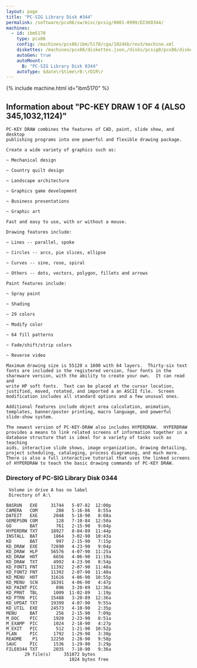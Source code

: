 ```yaml
---
layout: page
title: "PC-SIG Library Disk #344"
permalink: /software/pcx86/sw/misc/pcsig/0001-0999/DISK0344/
machines:
  - id: ibm5170
    type: pcx86
    config: /machines/pcx86/ibm/5170/cga/1024kb/rev3/machine.xml
    diskettes: /machines/pcx86/diskettes.json,/disks/pcsig0/pcx86/diskettes.json
    autoGen: true
    autoMount:
      B: "PC-SIG Library Disk 0344"
    autoType: $date\r$time\rB:\rDIR\r
---
```


{% include machine.html id="ibm5170" %}

## Information about "PC-KEY DRAW 1 OF 4 (ALSO 345,1032,1124)"

    PC-KEY DRAW combines the features of CAD, paint, slide show, and desktop
    publishing programs into one powerful and flexible drawing package.
    
    Create a wide variety of graphics such as:
    
    ~ Mechanical design
    
    ~ Country quilt design
    
    ~ Landscape architecture
    
    ~ Graphics game development
    
    ~ Business presentations
    
    ~ Graphic art
    
    Fast and easy to use, with or without a mouse.
    
    Drawing features include:
    
    ~ Lines -- parallel, spoke
    
    ~ Circles -- arcs, pie slices, ellipse
    
    ~ Curves -- sine, rose, spiral
    
    ~ Others -- dots, vectors, polygon, fillets and arrows
    
    Paint features include:
    
    ~ Spray paint
    
    ~ Shading
    
    ~ 29 colors
    
    ~ Modify color
    
    ~ 64 fill patterns
    
    ~ Fade/shift/strip colors
    
    ~ Reverse video
    
    Maximum drawing size is 55120 x 1600 with 64 layers.  Thirty-six text
    fonts are included in the registered version, four fonts in the
    shareware version, with the ability to create your own.  It can read and
    write HP soft fonts.  Text can be placed at the cursor location,
    justified, moved, rotated, and imported a an ASCII file.  Screen
    modification includes all standard options and a few unusual ones.
    
    Additional features include object area calculation, animation,
    templates, banner/poster printing, macro language, and powerful
    slide-show system.
    
    The newest version of PC-KEY-DRAW also includes HYPERDRAW.  HYPERDRAW
    provides a means to link related screens of information together in a
    database structure that is ideal for a variety of tasks such as teaching
    aids, interactive slide shows, image organization, drawing detailing,
    project scheduling, cataloging, process diagraming, and much more.
    There is also a full interactive tutorial that uses the linked screens
    of HYPERDRAW to teach the basic drawing commands of PC-KEY DRAW.

### Directory of PC-SIG Library Disk 0344

     Volume in drive A has no label
     Directory of A:\

    BASRUN   EXE     31744   5-07-82  12:00p
    CAMERA   COM       208   5-16-86   8:55a
    DATEIT   EXE      2048   5-18-90   8:08a
    GEMEPSON COM       128   7-10-84  12:50a
    GO       BAT       761   2-15-90   9:04p
    HYPERDRW TXT     18927   8-04-89  11:44p
    INSTALL  BAT      1864   3-02-90  10:43a
    KD       BAT       997   2-15-90   7:15p
    KD_DRAW  EXE     72690   4-23-90   9:04p
    KD_DRAW  HLP     56576   4-07-90  11:25a
    KD_DRAW  HOT      6656   4-06-90  11:19a
    KD_DRAW  TXT      4992   4-23-90   8:54p
    KD_FONT1 FNT     11392   2-07-90  11:40a
    KD_FONT2 FNT     11392   2-07-90  11:40a
    KD_MENU  HOT     31616   4-06-90  10:55p
    KD_MENU  SCN     16391   4-06-90   4:47p
    KD_PAINT PIC       896   3-20-89  12:36a
    KD_PRNT  TBL      1009  11-02-89   1:19p
    KD_PTRN  PIC     15488   3-20-89  12:36a
    KD_UPDAT TXT     19399   4-07-90   9:55a
    KD_UTIL  EXE     24573   4-10-90   2:35p
    MENU     BAT       256   2-15-90   7:09p
    M_DOC    PIC      1920   2-23-90   8:51a
    M_EXAMP  PIC      1024   2-18-90   4:27p
    M_EXIT   PIC       512   1-21-90  10:52p
    PLAN     PIC      1792   1-29-90   3:30p
    README   _P1     12250   2-28-90   9:58p
    SAUC     PIC      1536   1-29-90   3:29p
    FILE0344 TXT      2035   7-10-90   9:36a
           29 file(s)     351072 bytes
                            1024 bytes free
